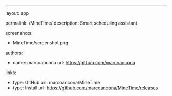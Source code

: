 ---
layout: app

permalink: /MineTime/
description: Smart scheduling assistant

screenshots:
  - MineTime/screenshot.png

authors:
  - name: marcoancona
    url: https://github.com/marcoancona

links:
  - type: GitHub
    url: marcoancona/MineTime
  - type: Install
    url: https://github.com/marcoancona/MineTime/releases

